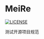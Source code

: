 # MeiRe

[![LICENSE](https://img.shields.io/github/license/Mei-Zhao/MeiRe.svg)](https://github.com/Mei-Zhao/MeiRe/blob/master/LICENSE)


测试开源项目规范
